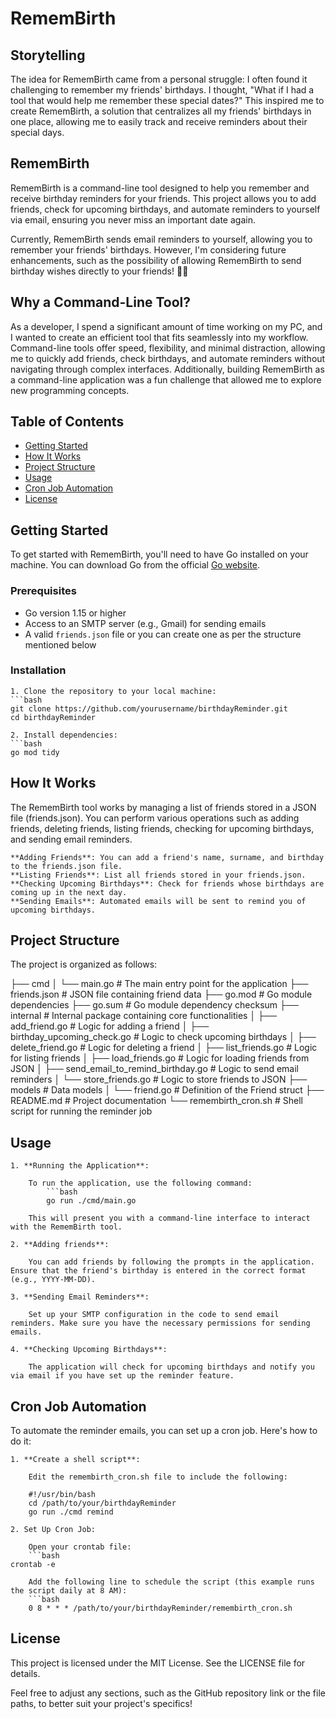 # RememBirth

## Storytelling

The idea for RememBirth came from a personal struggle: I often found it challenging to remember my friends' birthdays. I thought, "What if I had a tool that would help me remember these special dates?" This inspired me to create RememBirth, a solution that centralizes all my friends' birthdays in one place, allowing me to easily track and receive reminders about their special days.

## RememBirth

RememBirth is a command-line tool designed to help you remember and receive birthday reminders for your friends. This project allows you to add friends, check for upcoming birthdays, and automate reminders to yourself via email, ensuring you never miss an important date again. 

Currently, RememBirth sends email reminders to yourself, allowing you to remember your friends' birthdays. However, I'm considering future enhancements, such as the possibility of allowing RememBirth to send birthday wishes directly to your friends! 🎉✨

## Why a Command-Line Tool?

As a developer, I spend a significant amount of time working on my PC, and I wanted to create an efficient tool that fits seamlessly into my workflow. Command-line tools offer speed, flexibility, and minimal distraction, allowing me to quickly add friends, check birthdays, and automate reminders without navigating through complex interfaces. Additionally, building RememBirth as a command-line application was a fun challenge that allowed me to explore new programming concepts.

## Table of Contents
- [Getting Started](#getting-started)
- [How It Works](#how-it-works)
- [Project Structure](#project-structure)
- [Usage](#usage)
- [Cron Job Automation](#cron-job-automation)
- [License](#license)

## Getting Started

To get started with RememBirth, you'll need to have Go installed on your machine. You can download Go from the official [Go website](https://golang.org/dl/).

### Prerequisites

- Go version 1.15 or higher
- Access to an SMTP server (e.g., Gmail) for sending emails
- A valid `friends.json` file or you can create one as per the structure mentioned below

### Installation

    1. Clone the repository to your local machine:
    ```bash
    git clone https://github.com/yourusername/birthdayReminder.git
    cd birthdayReminder

    2. Install dependencies:
    ```bash
    go mod tidy

## How It Works

The RememBirth tool works by managing a list of friends stored in a JSON file (friends.json). You can perform various operations such as adding friends, deleting friends, listing friends, checking for upcoming birthdays, and sending email reminders.

    **Adding Friends**: You can add a friend's name, surname, and birthday to the friends.json file.
    **Listing Friends**: List all friends stored in your friends.json.
    **Checking Upcoming Birthdays**: Check for friends whose birthdays are coming up in the next day.
    **Sending Emails**: Automated emails will be sent to remind you of upcoming birthdays.

## Project Structure

The project is organized as follows:

├── cmd
│   └── main.go                   # The main entry point for the application
├── friends.json                  # JSON file containing friend data
├── go.mod                        # Go module dependencies
├── go.sum                        # Go module dependency checksum
├── internal                      # Internal package containing core functionalities
│   ├── add_friend.go            # Logic for adding a friend
│   ├── birthday_upcoming_check.go # Logic to check upcoming birthdays
│   ├── delete_friend.go         # Logic for deleting a friend
│   ├── list_friends.go          # Logic for listing friends
│   ├── load_friends.go          # Logic for loading friends from JSON
│   ├── send_email_to_remind_birthday.go # Logic to send email reminders
│   └── store_friends.go         # Logic to store friends to JSON
├── models                        # Data models
│   └── friend.go                # Definition of the Friend struct
├── README.md                     # Project documentation
└── remembirth_cron.sh           # Shell script for running the reminder job

## Usage

    1. **Running the Application**:

        To run the application, use the following command:
            ```bash
            go run ./cmd/main.go

        This will present you with a command-line interface to interact with the RememBirth tool.

    2. **Adding friends**:

        You can add friends by following the prompts in the application. Ensure that the friend's birthday is entered in the correct format (e.g., YYYY-MM-DD).

    3. **Sending Email Reminders**:

        Set up your SMTP configuration in the code to send email reminders. Make sure you have the necessary permissions for sending emails.

    4. **Checking Upcoming Birthdays**:

        The application will check for upcoming birthdays and notify you via email if you have set up the reminder feature.

## Cron Job Automation

To automate the reminder emails, you can set up a cron job. Here's how to do it:

    1. **Create a shell script**:

        Edit the remembirth_cron.sh file to include the following:

        #!/usr/bin/bash
        cd /path/to/your/birthdayReminder
        go run ./cmd remind

    2. Set Up Cron Job:

        Open your crontab file:
        ```bash
    crontab -e

        Add the following line to schedule the script (this example runs the script daily at 8 AM):
        ```bash
        0 8 * * * /path/to/your/birthdayReminder/remembirth_cron.sh

## License

This project is licensed under the MIT License. See the LICENSE file for details.

Feel free to adjust any sections, such as the GitHub repository link or the file paths, to better suit your project's specifics!
